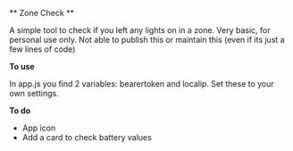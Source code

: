 ** Zone Check **

A simple tool to check if you left any lights on in a zone. Very basic, for personal use only. Not able to publish this or maintain this (even if its just a few lines of code)

__To use__

In app.js you find 2 variables: bearertoken and localip. Set these to your own settings.

__To do__

- App icon
- Add a card to check battery values
